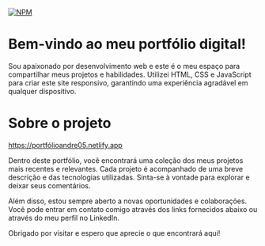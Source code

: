 [![NPM](https://img.shields.io/npm/l/react)](https://github.com/andresilva05/PORTFOLIO/blob/master/LICENSE)
# Bem-vindo ao meu portfólio digital! 
Sou apaixonado por desenvolvimento web e este é o meu espaço para compartilhar meus projetos e habilidades. Utilizei HTML, CSS e JavaScript para criar este site responsivo, garantindo uma experiência agradável em qualquer dispositivo.

# Sobre o projeto
https://portfólioandre05.netlify.app

Dentro deste portfólio, você encontrará uma coleção dos meus projetos mais recentes e relevantes. Cada projeto é acompanhado de uma breve descrição e das tecnologias utilizadas. Sinta-se à vontade para explorar e deixar seus comentários.
<img src="" alt="">

Além disso, estou sempre aberto a novas oportunidades e colaborações. Você pode entrar em contato comigo através dos links fornecidos abaixo ou através do meu perfil no LinkedIn.

Obrigado por visitar e espero que aprecie o que encontrará aqui!
